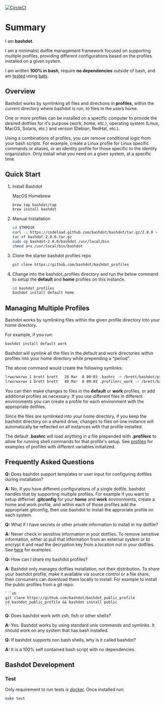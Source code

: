 [![CircleCI](https://circleci.com/gh/bashdot/bashdot/tree/master.svg?style=svg)](https://circleci.com/gh/bashdot/bashdot/tree/master)

# Summary

I am **bashdot**.

I am a minimalist dotfile management framework focused on supporting multiple
profiles, providing different configurations based on the profiles installed
on a given system.

I am written **100% in bash**, require **no dependencies** outside of bash, and am
[tested](https://circleci.com/gh/bashdot/bashdot/tree/master) using [bats](https://github.com/sstephenson/bats).

## Overview

Bashdot works by symlinking all files and directions in **profiles**, within
the current directory where bashdot is run, to files in the users home.

One or more profiles can be installed on a specific computer to provide
the desired dotfiles for it's purpose (work, home, etc.), operating
system (Linux, MacOS, Solaris, etc.) and version (Debian, RedHat, etc.).

Using a combinations of profiles, you can remove conditional logic from your bash
scripts. For example, create a Linux profile for Linux specific commands or
aliases, or an identity profile for those specific to the identity organization. Only
install what you need on a given system, at a specific time.

## Quick Start

1. Install Bashdot

    MacOS Homebrew

    ```sh
    brew tap bashdot/tap
    brew install bashdot
    ```

1. Manual Installation

    ```sh
    cd $TMPDIR
    curl -s https://codeload.github.com/bashdot/bashdot/tar.gz/2.0.0 > bashdot-2.0.0.tar.gz
    tar xf bashdot-2.0.0.tar.gz
    sudo cp bashdot-2.0.0/bashdot /usr/local/bin
    chmod a+x /usr/local/bin/bashdot
    ```

1. Clone the starter bashdot profiles repo

    ```sh
    git clone https://github.com/bashdot/bashdot_profiles
    ```

1. Change into the bashdot_profiles directory and run the below command to setup the
**default** and **home** profiles on this instance.

    ```sh
    cd bashdot_profiles
    bashdot install default home
    ```

## Managing Multiple Profiles

Bashdot works by symlinking files within the given profile directory into your home directory.

For example, if you run:

```sh
bashdot install default work
```

Bashdot will symlink all the files in the default and work directories within profiles
into your home directory while prepending a "period".

The above command would create the following symlinks:

```sh
lrwxrwxrwx 1 brett brett   28 Mar  8 09:03 .bashrc -> /brett/bashdot/profiles/default/bashrc
lrwxrwxrwx 1 brett brett   40 Mar  8 09:03 .profilerc_work -> /brett/bashdot/profiles/work/profilerc_work
```

You can then make changes to files in the **default** or **work** profiles, or
add additional profiles as necessary.  If you use different files in different
environments you can create a profile for each environment with the appropriate dotfiles.

Since the files are symlinked into your home directory, if you keep the bashdot directory
on a shared drive, changes to files on one instance will automatically be reflected on all
instances with that profile installed.

The default **.bashrc** will load anything in a file prepended with **.profilerc** to
allow for running shell commands for that profile's setup. See
[profiles](https://github.com/bashdot/bashdot/tree/master/profiles)
for examples of profiles with different variables initialized.

## Frequently Asked Questions

**Q:** Does bashdot support templates or user input for configuring dotfiles during installation?

**A:** No, if you have different configurations of a single dotfile, bashdot handles that
by supporting multiple profiles. For example if you want to setup differnet **.gitconfig**
for your **home** and **work** environments, create a home and work profile, and within each of
those profiles add the appropriate gitconfig, then use bashdot to install the approriate profile
on each system.

**Q:** What if I have secrets or other private information to install in my dotfile?

**A:** Never check in sensitive information in your dotfiles. To remove sensitive information,
either a) pull that information from an external system or b) encrypt it and read the decryption
key from a location not in your dotfiles. See [here](https://gist.github.com/bashdot/f3af28350f07176674a5474b2d891102)
for examples.

**Q:** How can I share my bashdot profiles?

**A:** Bashdot only manages dotfiles installation, not their distribution. To share your
bashdot profile, make it available via source control or a file share, then consumers can
download them locally to install. For example to install the public profiles from a git repo:

    ```sh
    git clone https://github.com/bashdot/bashdot_public_profile
    cd bashdot_public_profile && bashdot install public
    ```

**Q:** Does bashdot work with zsh, fish or other shells?

**A:** Yes. Bashdot works by using standard unix commands and symlinks. It should work
on any system that has bash installed.

**Q:** If bashdot supports non bash shells, why is it called bashdot?

**A:** It is a 100% self contained bash script with no dependencies.

## Bashdot Development

### Test

Only requirement to run tests is [docker](https://docs.docker.com/install/). Once installed run:

```sh
make test
```
